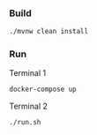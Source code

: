 ### Build
```bash
./mvnw clean install 
```
### Run
Terminal 1
```bash
docker-compose up 
```
Terminal 2
```bash
./run.sh 
```
